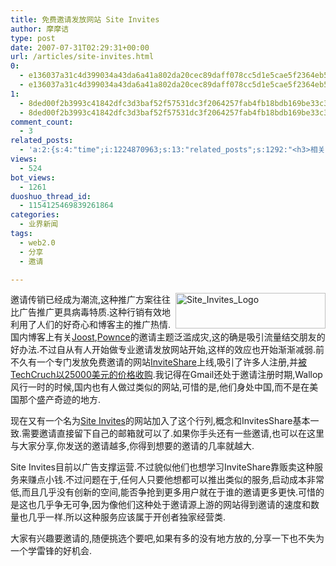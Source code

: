 ```yaml
---
title: 免费邀请发放网站 Site Invites
author: 摩摩诘
type: post
date: 2007-07-31T02:29:31+00:00
url: /articles/site-invites.html
0:
  - e136037a31c4d399034a43da6a41a802da20cec89daff078cc5d1e5cae5f2364eb52f9f6e42c5eb9c40f386ea6a38ea5
  - e136037a31c4d399034a43da6a41a802da20cec89daff078cc5d1e5cae5f2364eb52f9f6e42c5eb9c40f386ea6a38ea5
1:
  - 8ded00f2b3993c41842dfc3d3baf52f57531dc3f2064257fab4fb18bdb169be33c33e4da519c8b71d1da9c272186b4d3
  - 8ded00f2b3993c41842dfc3d3baf52f57531dc3f2064257fab4fb18bdb169be33c33e4da519c8b71d1da9c272186b4d3
comment_count:
  - 3
related_posts:
  - 'a:2:{s:4:"time";i:1224870963;s:13:"related_posts";s:1292:"<h3>相关日志</h3><ul class="related_post"><li><a href="http://www.digglife.cn/articles/voice-thread.html" title="支持多媒体评论的照片分享服务:VoiceThread">支持多媒体评论的照片分享服务:VoiceThread</a></li><li><a href="http://www.digglife.cn/articles/qq-bookmark-is-awesome.html" title="QQ书签实在太猛了">QQ书签实在太猛了</a></li><li><a href="http://www.digglife.cn/articles/convert-powerpoint-flash.html" title="免费将Powerpoint转换为Flash">免费将Powerpoint转换为Flash</a></li><li><a href="http://www.digglife.cn/articles/free-clipboard-manager-clipx.html" title="小巧的Windows剪切板管理器:ClipX">小巧的Windows剪切板管理器:ClipX</a></li><li><a href="http://www.digglife.cn/articles/registry-searcher-editor-regscanner.html" title="免费好用的Windows注册表搜索编辑工具RegScanner">免费好用的Windows注册表搜索编辑工具RegScanner</a></li><li><a href="http://www.digglife.cn/articles/7-free-anti-virus-softwares.html" title="7款不错的免费Windows杀毒软件">7款不错的免费Windows杀毒软件</a></li><li><a href="http://www.digglife.cn/articles/freeware-burner.html" title="7款替代Nero的免费CD/DVD刻录软件下载">7款替代Nero的免费CD/DVD刻录软件下载</a></li></ul>";}'
views:
  - 524
bot_views:
  - 1261
duoshuo_thread_id:
  - 1154125469839261864
categories:
  - 业界新闻
tags:
  - web2.0
  - 分享
  - 邀请

---
```

<a href="https://www.digglife.net/wp-content/uploads/3/379/2007/07/site-invites-logo.gif" atomicselection="true"><img src="http://digglife.qiniudn.com/wp-content/uploads/3/379/2007/07/site-invites-logo-thumb.gif" alt="Site_Invites_Logo" align="right" height="57" width="240" /></a> 邀请传销已经成为潮流,这种推广方案往往比广告推广更具病毒特质.这种行销有效地利用了人们的好奇心和博客主的推广热情.国内博客上有关<a href="http://www.joost.com" target="_blank">Joost</a>,<a href="http://www.pownce.com" target="_blank">Pownce</a>的邀请主题泛滥成灾,这的确是吸引流量结交朋友的好办法.不过自从有人开始做专业邀请发放网站开始,这样的效应也开始渐渐减弱.前不久有一个专门发放免费邀请的网站<a href="http://www.siteinvites.com/" target="_blank">InviteShare</a>上线,吸引了许多人注册,并<a href="http://www.downloadsquad.com/2007/07/19/techcrunch-buys-inviteshare-for-25-000/" target="_blank">被TechCruch以25000美元的价格收购</a>.我记得在Gmail还处于邀请注册时期,Wallop风行一时的时候,国内也有人做过类似的网站,可惜的是,他们身处中国,而不是在美国那个盛产奇迹的地方.

现在又有一个名为<a href="http://www.siteinvites.com/" target="_blank">Site Invites</a>的网站加入了这个行列,概念和InvitesShare基本一致.需要邀请直接留下自己的邮箱就可以了.如果你手头还有一些邀请,也可以在这里与大家分享,你发送的邀请越多,你得到想要的邀请的几率就越大.

Site Invites目前以广告支撑运营.不过貌似他们也想学习InviteShare靠贩卖这种服务来赚点小钱.不过问题在于,任何人只要他想都可以推出类似的服务,启动成本非常低,而且几乎没有创新的空间,能否争抢到更多用户就在于谁的邀请更多更快.可惜的是这也几乎争无可争,因为像他们这种处于邀请源上游的网站得到邀请的速度和数量也几乎一样.所以这种服务应该属于开创者独家经营类.

大家有兴趣要邀请的,随便挑选个要吧,如果有多的没有地方放的,分享一下也不失为一个学雷锋的好机会.